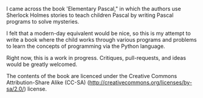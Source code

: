 I came across the book 'Elementary Pascal," in which the authors use Sherlock Holmes stories to teach children Pascal by writing Pascal programs to solve mysteries.

I felt that a modern-day equivalent would be nice, so this is my attempt to write a book where the child works through various programs and problems to learn the concepts of programming via the Python language.

Right now, this is a work in progress.  Critiques, pull-requests, and ideas would be greatly welcomed.

The contents of the book are licenced under the Creative Commons Attribution-Share Alike (CC-SA) (http://creativecommons.org/licenses/by-sa/2.0/) license.
